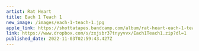 ```yaml
---
artist: Rat Heart
title: Each 1 Teach 1
new_image: /images/each-1-teach-1.jpg
apple_link: https://shottatapes.bandcamp.com/album/rat-heart-each-1-teach-1-2
link: https://www.dropbox.com/s/zxjsbr37tnyyvvx/Each1Teach1.zip?dl=1
published_date: 2022-11-03T02:59:43.427Z
---
```

